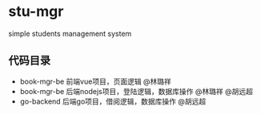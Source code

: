 # stu-mgr
simple students management system

## 代码目录

- book-mgr-be 前端vue项目，页面逻辑 @林璐祥
- book-mgr-be 后端nodejs项目，登陆逻辑，数据库操作 @林璐祥 @胡远超
- go-backend 后端go项目，借阅逻辑，数据库操作 @胡远超